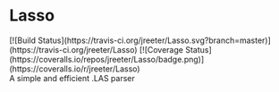 <h1>Lasso</h1>
[![Build Status](https://travis-ci.org/jreeter/Lasso.svg?branch=master)](https://travis-ci.org/jreeter/Lasso)&nbsp;[![Coverage Status](https://coveralls.io/repos/jreeter/Lasso/badge.png)](https://coveralls.io/r/jreeter/Lasso)
<br/>
A simple and efficient .LAS parser

